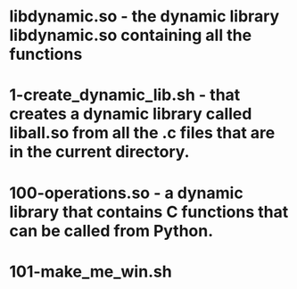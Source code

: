 # libdynamic.so - the dynamic library libdynamic.so containing all the functions
# 1-create_dynamic_lib.sh - that creates a dynamic library called liball.so from all the .c files that are in the current directory.
# 100-operations.so - a dynamic library that contains C functions that can be called from Python.
# 101-make_me_win.sh 

